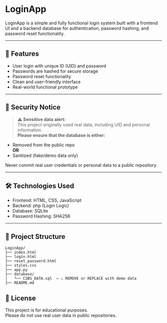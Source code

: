 # LoginApp

LoginApp is a simple and fully functional login system built with a frontend UI and a backend database for authentication, password hashing, and password reset functionality.

---

## 🚀 Features

- User login with unique ID (UID) and password
- Passwords are hashed for secure storage
- Password reset functionality
- Clean and user-friendly interface
- Real-world functional prototype

---

## 🔐 Security Notice

> ⚠️ **Sensitive data alert:**  
> This project originally used real data, including UID and personal information.  
> **Please ensure that the database is either:**

- Removed from the public repo  
  **OR**
- Sanitized (fake/demo data only)

Never commit real user credentials or personal data to a public repository.

---

## 🛠️ Technologies Used

- Frontend: HTML, CSS, JavaScript
- Backend: php (Login Logic)
- Database: SQLite
- Password Hashing: SHA256

---

## 📁 Project Structure

```
LoginApp/
├── index.html
├── login.html
├── reset_password.html
├── styles.css
├── app.py
├── database/
│   └── CSBS_DATA.sql  ← ⚠️ REMOVE or REPLACE with demo data
├── README.md
```

## 📄 License

This project is for educational purposes.  
Please do not use real user data in public repositories.
